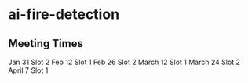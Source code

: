 # ai-fire-detection

## Meeting Times
Jan 31 Slot 2
Feb 12 Slot 1
Feb 26 Slot 2
March 12 Slot 1
March 24 Slot 2
April 7 Slot 1
